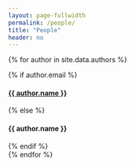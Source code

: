 ```yaml
---
layout: page-fullwidth
permalink: /people/
title: "People"
header: no
---
```


{% for author in site.data.authors %}
    <div class="row">
    <div class="small-12 column">
    {% if author.email %}
    <h4><a href="mailto:{{ author.email }}">{{ author.name }}</a></h4>
    {% else %}
        <h4>{{ author.name }}</h4>
    {% endif %}
    </div>
    </div>
{% endfor %}

<!-- 
{% assign authors = "" | split: "" %}
{% for a in site.data.authors %}
    {% assign lastFirst = a.name | split: " " | reverse %}
    {% assign authors = authors | push: lastFirst %}
{% endfor %}
{% assign sorted_authors = authors | sort_natural %}

{% for author in sorted_authors %}
    {% assign firstLast = author | split: " " | reverse %}
    {% assign matched_author = site.data.authors | where:"name",firstLast %}
    {% assign person = matched_author[0] %}
    
    <div>
    {% if person.email %}
    <h4><a href="mailto:{{ person.email }}">{{ person.name }}</a></h4>
    {% else %}
        <h4>{{ person.name }}</h4>
    {% endif %}
    </div>
{% endfor %} -->
